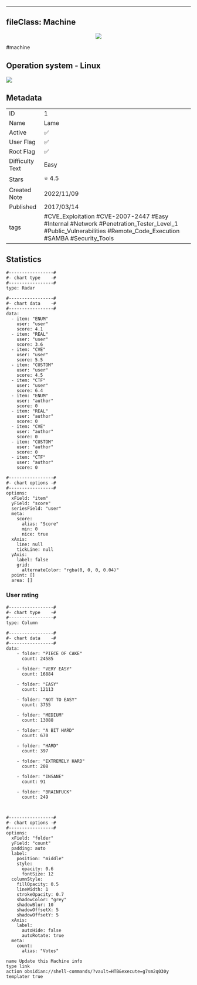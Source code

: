 
---
fileClass: Machine
---

<p align="center"> <img src= "https://www.hackthebox.com//storage/avatars/fb2d9f98400e3c802a0d7145e125c4ff.png"> </p>

#machine

## Operation system - Linux
<img style = "max-width:70px" src = "app://local//home/axel/Escritorio/HTNotes/HTB/.res/linux.png">

## Metadata

|                       |   |
| ----------------      | - |
| ID                    |1 |
| Name                  |Lame |
| Active                |✅  |
| User Flag             |✅ |
| Root Flag             |✅|
| Difficulty Text       |Easy  |
| Stars                 |⭐️ 4.5 |
| Created Note          |2022/11/09 |
| Published             |2017/03/14 |
| tags                  |#CVE_Exploitation #CVE-2007-2447 #Easy #Internal #Network #Penetration_Tester_Level_1 #Public_Vulnerabilities #Remote_Code_Execution #SAMBA #Security_Tools  |

<p style ="display:none">
id:: 1
active:: True
name:: Lame
os::Linux
user_flag:: True
root_flag:: True
difficulty_text:: Easy
stars:: 4.5
created:: 2022/11/09
published:: 2017/03/14
avatar:: /storage/avatars/fb2d9f98400e3c802a0d7145e125c4ff.png
tags:: #CVE_Exploitation #CVE-2007-2447 #Easy #Internal #Network #Penetration_Tester_Level_1 #Public_Vulnerabilities #Remote_Code_Execution #SAMBA #Security_Tools 
</p>

## Statistics


```chartsview
#-----------------#
#- chart type    -#
#-----------------#
type: Radar

#-----------------#
#- chart data    -#
#-----------------#
data:
  - item: "ENUM"
    user: "user"
    score: 4.1
  - item: "REAL"
    user: "user"
    score: 3.6
  - item: "CVE"
    user: "user"
    score: 5.5
  - item: "CUSTOM"
    user: "user"
    score: 4.5
  - item: "CTF"
    user: "user"
    score: 6.4
  - item: "ENUM"
    user: "author"
    score: 0
  - item: "REAL"
    user: "author"
    score: 0
  - item: "CVE"
    user: "author"
    score: 0
  - item: "CUSTOM"
    user: "author"
    score: 0
  - item: "CTF"
    user: "author"
    score: 0

#-----------------#
#- chart options -#
#-----------------#
options:
  xField: "item"
  yField: "score"
  seriesField: "user"
  meta:
    score:
      alias: "Score"
      min: 0
      nice: true
  xAxis:
    line: null
    tickLine: null
  yAxis:
    label: false
    grid:
      alternateColor: "rgba(0, 0, 0, 0.04)"
  point: []
  area: []
```



### User rating


```chartsview
#-----------------#
#- chart type    -#
#-----------------#
type: Column

#-----------------#
#- chart data    -#
#-----------------#
data:
    - folder: "PIECE OF CAKE"
      count: 24585
     
    - folder: "VERY EASY"
      count: 16884

    - folder: "EASY"
      count: 12113
      
    - folder: "NOT TO EASY"
      count: 3755
      
    - folder: "MEDIUM"
      count: 13088
     
    - folder: "A BIT HARD"
      count: 670
      
    - folder: "HARD"
      count: 397
      
    - folder: "EXTREMELY HARD"
      count: 208
      
    - folder: "INSANE"
      count: 91
      
    - folder: "BRAINFUCK"
      count: 249

    

#-----------------#
#- chart options -#
#-----------------#
options:
  xField: "folder"
  yField: "count"
  padding: auto
  label:
    position: "middle"
    style:
      opacity: 0.6
      fontSize: 12
  columnStyle:
    fillOpacity: 0.5
    lineWidth: 1
    strokeOpacity: 0.7
    shadowColor: "grey"
    shadowBlur: 10
    shadowOffsetX: 5
    shadowOffsetY: 5
  xAxis:
    label:
      autoHide: false
      autoRotate: true
  meta:
    count:
      alias: "Votes"
```



```button
name Update this Machine info
type link
action obsidian://shell-commands/?vault=HTB&execute=g7sm2q030y
templater true
```

